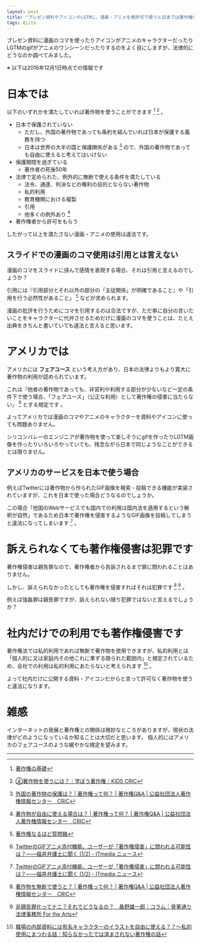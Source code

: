 ```yaml
---
layout: post
title: "プレゼン資料やアイコンやLGTMに、漫画・アニメを無許可で使うと日本では著作権侵害です"
tags: Qiita
---
```


プレゼン資料に漫画のコマを使ったりアイコンがアニメのキャラクターだったりLGTMのgifがアニメのワンシーンだったりするのをよく目にしますが、法律的にどうなのか調べてみました。

※ 以下は2016年12月1日時点での情報です


# 日本では
以下のいずれかを満たしていれば著作物を使うことができます [^1] [^2] 。

  - 日本で保護されていない
    - ただし、外国の著作物であっても条約を結んでいれば日本が保護する義務を持つ
    - 日本は世界の大半の国と保護関係がある [^9] ので、外国の著作物であっても自由に使えると考えてはいけない
  - 保護期間を過ぎている
    - 著作者の死後50年
  - 法律で定められた、例外的に無断で使える条件を満たしている
    - 法令、通達、判決などの権利の目的とならない著作物
    - 私的利用
    - 教育機関における複製
    - 引用
    - 他多くの例外あり [^7]
  - 著作権者から許可をもらう

したがって以上を満たさない漫画・アニメの使用は違法です。

## スライドでの漫画のコマ使用は引用とは言えない
漫画のコマをスライドに挟んで感情を表現する場合、それは引用と言えるのでしょうか？

引用には『引用部分とそれ以外の部分の「主従関係」が明確であること』や「引用を行う必然性があること」 [^8] などが求められます。

漫画の批評を行うためにコマを引用するのは合法ですが、ただ単に自分の言いたいことをキャラクターに代弁させるためだけに漫画のコマを使うことは、たとえ出典をきちんと書いていても違法と言えると思います。


# アメリカでは
アメリカには **フェアユース** という考え方があり、日本の法律よりもより寛大に著作物の利用が認められています。

これは『他者の著作物であっても、非営利や利用する部分が少ないなど一定の条件下で使う場合、「フェアユース」（公正な利用）として著作権の侵害に当たらない』 [^3] とする規定です 。

よってアメリカでは漫画のコマやアニメのキャラクターを資料やアイコンに使っても問題ありません。

シリコンバレーのエンジニアが著作物を使って楽しそうにgifを作ったりLGTM画像を作ったりいろいろやっていても、残念ながら日本で同じようなことができるとは限りません。

## アメリカのサービスを日本で使う場合
例えばTwitterには著作物から作られたGIF画像を検索・投稿できる機能が実装されていますが、これを日本で使った場合どうなるのでしょうか。

この場合「他国のWebサービスでも国内での利用は国内法を適用するという解釈が自然」であるため日本で著作権を侵害するようなGIF画像を投稿してしまうと違法になってしまいます [^3] 。


# 訴えられなくても著作権侵害は犯罪です
著作権侵害は親告罪なので、著作権者から告訴されるまで罪に問われることはありません。

しかし、訴えられなかったとしても著作権を侵害すればそれは犯罪です [^4] [^5] 。

例えば強姦罪は親告罪ですが、訴えられない限り犯罪ではないと言えるでしょうか？


# 社内だけでの利用でも著作権侵害です
著作権法では私的利用であれば無断で著作物を使用できますが、私的利用とは「個人的に又は家庭内その他これに準ずる限られた範囲内」と規定されているため、会社での利用は私的利用にあたらないと考えられます [^6] 。

よって社内だけに公開する資料・アイコンだからと言って許可なく著作物を使うと違法になります。


# 雑感
インターネットの発展と著作権との関係は微妙なところがありますが、現状の法律がどのようになっているか知ることは大切だと思います。
個人的にはアメリカのフェアユースのような緩やかな規定を望みます。


---

[^1]: [著作権の基礎](http://www.furutani.co.jp/kiso/tyosaku1.html)
[^2]: [④著作物を使うには？｜学ぼう著作権｜KIDS CRIC](http://kids.cric.or.jp/intro/04.html)
[^3]: [TwitterのGIFアニメ添付機能、ユーザーが「著作権侵害」に問われる可能性は？――福井弁護士に聞く \(1/2\) \- ITmedia ニュース](http://www.itmedia.co.jp/news/articles/1602/29/news077.html)
[^4]: [著作物を無断で使うと？ \| 著作権って何？ \| 著作権Q&A \| 公益社団法人著作権情報センター　CRIC](http://www.cric.or.jp/qa/hajime/hajime8.html)
[^5]: [非親告罪化ってナニ？それでどうなるの？　桑野雄一郎｜コラム｜骨董通り法律事務所 For the Arts](http://www.kottolaw.com/column/001073.html)
[^6]: [職場の内部資料には有名キャラクターのイラストを自由に使える？？～私的使用にまつわる話｜知らなかったでは済まされない著作権の話](http://www.innovations-i.com/column/bon-gout/4.html)
[^7]: [著作物が自由に使える場合は？ \| 著作権って何？ \| 著作権Q&A \| 公益社団法人著作権情報センター　CRIC](http://www.cric.or.jp/qa/hajime/hajime7.html)
[^8]: [著作権なるほど質問箱](http://chosakuken.bunka.go.jp/naruhodo/answer.asp?Q_ID=0000581)
[^9]: [外国の著作物の保護は？ \| 著作権って何？ \| 著作権Q&A \| 公益社団法人著作権情報センター　CRIC](http://www.cric.or.jp/qa/hajime/hajime5.html)


